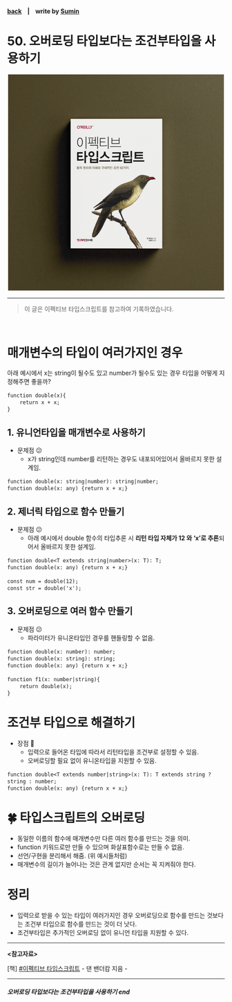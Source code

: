 #### [back](../../README.md) &nbsp;&nbsp; | &nbsp;&nbsp; write by [Sumin][sumin]

# 50. 오버로딩 타입보다는 조건부타입을 사용하기

<p align="center" style="width:500px; margin: 0 auto">
    <img src="../../image/main.png">
</p>

---

> 이 글은 이펙티브 타입스크립트를 참고하여 기록하였습니다.

<br>

# 매개변수의 타입이 여러가지인 경우

아래 예시에서 x는 string이 될수도 있고 number가 될수도 있는 경우 타입을 어떻게 지정해주면 좋을까?

```tsx
function double(x){
	return x + x;
}
```

## 1. 유니언타입을 매개변수로 사용하기

- 문제점 😕
    - x가 string인데 number를 리턴하는 경우도 내포되어있어서 올바르지 못한 설계임.

```tsx
function double(x: string|number): string|number;
function double(x: any) {return x + x;}
```

## 2. 제너릭 타입으로 함수 만들기

- 문제점 😕
    - 아래 예시에서 double 함수의 타입추론 시 **리턴 타입 자체가 12 와 ‘x’로 추론**되어서 올바르지 못한 설계임.

```tsx
function double<T extends string|number>(x: T): T;
function double(x: any) {return x + x;}

const num = double(12);
const str = double('x');
```

## 3. 오버로딩으로 여러 함수 만들기

- 문제점 😕
    - 파라미터가 유니온타입인 경우를 핸들링할 수 없음.

```tsx
function double(x: number): number;
function double(x: string): string;
function double(x: any) {return x + x;}

function f1(x: number|string){
	return double(x);
}
```

# 조건부 타입으로 해결하기

- 장점 🙂
    - 입력으로 들어온 타입에 따라서 리턴타입을 조건부로 설정할 수 있음.
    - 오버로딩할 필요 없이 유니온타입을 지원할 수 있음.

```tsx
function double<T extends number|string>(x: T): T extends string ? string : number;
function double(x: any) {return x + x;}
```

# 🍀 타입스크립트의 오버로딩

- 동일한 이름의 함수에 매개변수만 다른 여러 함수를 만드는 것을 의미.
- function 키워드로만 만들 수 있으며 화살표함수로는 만들 수 없음.
- 선언/구현을 분리해서 해줌. (위 예시들처럼)
- 매개변수의 길이가 늘어나는 것은 관계 없지만 순서는 꼭 지켜줘야 한다.

# 정리

- 입력으로 받을 수 있는 타입이 여러가지인 경우 오버로딩으로 함수를 만드는 것보다는 조건부 타입으로 함수를 만드는 것이 더 낫다.
- 조건부타입은 추가적인 오버로딩 없이 유니언 타입을 지원할 수 있다.

---

<strong><참고자료></strong>

[책] [#이펙티브 타입스크립트][effective-typescript] - 댄 밴더캄 지음 -

---

##### 오버로딩 타입보다는 조건부타입을 사용하기 end

[effective-typescript]: https://www.aladin.co.kr/shop/wproduct.aspx?ItemId=273193135&start=slayer
[sangcho]: https://github.com/SangchoKim
[taeHyen]: https://github.com/Tap-Kim
[kangHyen]: https://github.com/NacreousCloud
[sumin]: https://github.com/ttumzzi